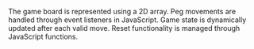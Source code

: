 The game board is represented using a 2D array.
Peg movements are handled through event listeners in JavaScript.
Game state is dynamically updated after each valid move.
Reset functionality is managed through JavaScript functions.
